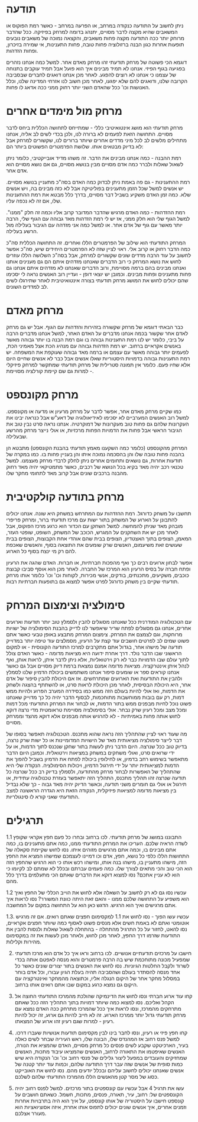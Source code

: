 תודעה
=====

ניתן לחשוב על התודעה כנקודה במרחב, או הפרעה במרחב  - כאשר רמת הפוקוס או המשאבים שהיא מקצה לדבר מסויים, יתנהג בדומה למרחק בפיזיקה. ככל שהדבר מרוחק יותר ככה התודעה מקצה פחות משאבים, והקצאה נמוכה של משאבים נובעים תופעות אחרות כגון הבנה ברזולוציה פחות טובה, פחות התענינות, אי שמירה בזיכרון, ופחות הזדהות. 

דוגמא הכי פשוטה של מרחק תודעתי זהו מרחק מאדם אחר. למשל כמה אנחנו נזהרים בפגיעה בגוף הפיזי. אנחנו לא תמיד מבינים איך הוא פועל אבל תמיד עוקבים בתנוחה של עצמנו כי אנחנו לא רוצים להפגע. לאחר מכן אנחנו דואגים לחברים שבסביבה הקרובה שלנו, ודואגים להם שלא יפגעו, לאחר מכן חשוב לנו אזרחי המדינה שלנו, וכלל האנושות וכו' ככל שהאדם השני יותר רחוק ממני ככה אדאג לו פחות. 

מרחק מול מימדים אחרים
======

מרחק תודעתי הוא מושג אינטואיטיבי כללי - שמתייחס לתחושה הכללית ביחס לדבר מסויים. התחושה הזאת לפעמים לא ברורה לנו, ולכן בכדי לשים לב אליה, אנחנו מתחילים מלשים לב לכל מיני מדדים אחרים שיותר ברורים לנו, שקשורים למרחק אבל לא בדיוק מבטאים אותו. שלושת הפרמטרים הפשוטים ביותר הם: 

רמת ההבנה - כמה אנחנו מבינים את הדבר. זה משהו מדיד אובייקטיבי, כלומר ניתן לשאול שאלות ולברר כמה אדם מסויים מבין בנושא מסויים, גם אם נושא מסויים הוא אדם אחר. 

רמת ההתענינות - גם פה באמת ניתן לבדוק כמה האדם בסה"כ מתעניין בנושא מסויים. יש אנשים למשל שכל הזמן מתענינים בפוליטיקה אבל לא כזה מבינים בה, ויש אנשים שלא. כמה זמן האדם משקיע בשביל דבר מסויים, בדרך כלל מבטא את רמת ההתענינות שלו, אם זה לא נכפה עליו. 

רמת ההזדהות - כמה האדם מרגיש שהדבר המדובר קרוב אליו וכמה זה חלק "ממנו". למשל הגוף שלי הוא חלק ממני, אז יש לי רמת הזדהות מאד גבוהה עם הגוף שלי, הרבה יותר מאשר עם גוף של אדם אחר. או למשל כמה אני מזדהה עם הגיבור בעלילה מול הרשע בעלילה. 

המרחק התודעתי הוא שילוב של הפרמטרים הללו ואחרים. זה התחושה הכללית סה"כ כמה הדבר רחוק או קרוב אלי. ראוי לציין שזה לא הפרמטרים היחידים שיש, סה"כ אפשר לחשוב על עוד הרבה מדדים שונים שקשורים למרחק, אבל בסה"כ השלושה הללו עוזרים לחוש את נושא המרחק כי רוב הדברים שאנחנו מזדהים איתם הם גם מענינים אותנו ואנחנו מבינים בהם ברמה מסויימת, ורוב הדברים שאנחנו לא מזדהים איתם אנחנו גם פחות מתענינים ופחות מבינים. וכמובן יש יוצאי דופן - ועדיין רוב האנשים נראה לי יסכימו שהם יכולים לחוש את המושג מרחק תודעתי בצורה אינטואיטיבית לאחר שתירגלו לשים לב למדדים השונים. 

מרחק מאדם
=======

כבר הבאתי דוגמא של מרחק שקשורה בזהירות והזדהות עם הגוף. אבל יש גם מרחק לאדם אחר שקשור בכמה אנחנו מדברים על האדם האחר, למשל אנחנו מדברים הרבה על ביבי, כלומר יש לנו רמת התענינות גבוהה בו וגם רמת הבנה בו יותר גבוהה מאשר באנשים אקראיים ברחוב. יש רמת הזדהות גבוהה עם מנהיג הכת אצל מאמיני הכת, לפעמים יותר גבוהה מאשר עם עצמם או ברמה מאד גבוהה שעוקפת את המשפחה. יש רמת התענינות גבוהה בדמויות היסטוריות שאלו אנשים אבל כבר לא אנשים שחיים היום אלא שחיו פעם. כלומר אין תמונה סטרילית של מרחק תודעתי שמתקשר למרחק פיזיקלי - למרות גם שם קיימת קורלציה מסויימת. 


מרחק מקונספט
======

כמו שקיים מרחק מאדם אחר, אפשר לדבר על מרחק מרעיון או מדעה או מקונספט. למשל רוב האנשים המערביים לא יסכימו לאידיאולוגיה של דאע"ש אבל כנראה יבינו את העקרונות שלהם גם פחות טוב מעקרונות של דמוקרטיה. אנחנו נראה סרט נבין טוב את הגיבור הראשי אבל פחות את הדמויות הפחות מרכזיות, או אולי נייצר מרחק מהרשע שבעלילה. 

המרחק מהקונספט (כלומר כמה השקענו מאמץ תודעתי בהבנת הקונספט) מתבטא הן בהבנה פחות טובה שלו והן בהסכמה נמוכה איתו והן בעניין פחות בו. כמו במקרה של תודעות אחרות, גם נושאים ותחומים אחרים ניתן לחלק לרבדי מרחק מעצמנו. למשל טכנאי רכב יהיה מאד בקיא בכל הנושא של רכבים, כאשר מתמטיקאי יהיה מאד רחוק מהבנה ברכבים שונים אבל קרוב מאד לתחומי מחקר שלו. 

מרחק בתודעה קולקטיבית
=====

תחשבו על משחק כדורגל. רמת ההזדהות עם המתרחש במשחק היא שונה. אנחנו יכולים להתבונן על הארוע של המשחק בתור ישות עם מרכז תודעתי ברור, ומרחק פריפרי מובהק מאד שניתן להמחשה. למשל השחקן עם הכדור הוא כרגע מרכז הפוקוס, אבל לאחר מכן יש את השחקנים על המגרש, הכוכב של המשחק, השופט, שופטי העזר, המאמן, הצופים בתוך האצטדיון, הצופים בבית שהם אוהדי אחת הקבוצות, הצופים בבית שעושים זאת משיעמום, האנשים שרק שומעים את התוצאה בסוף, והאנשים שאכפת להם רק מי ינצח בסוף כל הארוע. 

אפשר לבחון ארועים רבים כך ואף מהפכות חברתיות, או חברות. האדם שהגה את הרעיון ופתח חברה על בסיס הרעיון הוא המרכז של החברה. לאחר מכן הוא אוסף סביבו קבוצת כוכבים, משקיעים, מתכנתים, בודקים, אנשי מכירות, לקוחות וכו' וכו' כלומר אותו מרחק תודעתי שקיים בין משחק כדורגל לפרט אפשר למצוא גם בתופעות חברתיות רבות. 

סימולציה וצימצום המרחק
======

עם הטכנולוגיה המודרנית ככל שאנחנו מסוגלים להבין ולסמלץ טוב יותר תודעות וארועים אחרים, אנחנו גם מסוגלים לפתח שריר שיאפשר לנו לדייק בהבנת הסימולציה של ישויות מרוחקות, וגם לצמצם את המרחק. צימצום המרחק מתבצע באופן טבעי כאשר אתם פשוט שמים לב לפרטים חושבים עוד קצת על הרעיון, מסמלצים עוד טיפה יותר במדוייק תודעה של מישהו אחר, בגדול אתם מתקרבים למרכז התודעה הקונוסית - או למקום הראשוני שבו הדבר נולד. דרך אחרת ידועה היא מציאות מדומה - כאשר האדם צולל לתוך עולם שבו הדמויות כבר לא רק וירטואליות, אלא ניתן לדבר איתן, לראות אותן, ואף לנהל איתן אינטרקציה. מציאות מדומה אמנם נמצאת ברמת דיוק מסויים אבל גם כאשר אנחנו קוראים ספר או שומעים סיפור אנחנו משתמשים ביכולת הדמיון שלנו לסמלץ ולהבין את התודעות ואת הארועים שמתרחשים. אז אם היכולת להבין סיפור של אדם אחר, היא היכולת הבסיסית, לאחר מכן היכולת לראות סרט, או להשתתף בהצגה ולשחק את הדמות, ואז אולי להיות בעולם הזה ממש כמו בסידרה המערב הפרוע ולהיות ממש דמות, רק עם בובות ממוחשבות מתוחכמות, לבסוף הדבר יהיה כל כך מדוייק שאנחנו פשוט נוכל לחיות מבפנים ממש בתור הדמות, או לבחור את המרחק התודעתי מכל דמות ומכל מצב ומכל רעיון שרק נבחר. אולי בסימולציה מסויימת טראומטית מדי נרצה דוקא לחוש אותה פחות באמיתיות - לא להרגיש אותה מבפנים אלא דוקא מהצד וממרחק מסויים. 

מה שעוד ראוי לציין שהתהליך הזה נראה שהוא מתכנס. הטכנולוגיה תאפשר בסופו של דבר לייצר סימולציה מציאותית מאד של הישויות המדומיינות או כל ישות שרק נרצה, בדיוק טוב ככל שנרצה. היום הדבר ניתן לעשות בתור שחקן שנכנס לתוך הדמות, או על ידי שרואים סרט, ואולי משחקים במשחק במציאות וירטואלית. וכמובן היום הדבר מתאפשר בשימוש רחב בדמיון, או לחילופין ביכולת לפתח את הדמיון בשביל להפוך את הדמות למציאותית יותר על ידי תירגול הדמיון, ויכולות הסימולציה. הנקודה שלי היא שהתהליך של האפשרות לבחור מרחק מהתודעה, ולסמלץ בדיוק רב ככל שנרצה כל תודעה שנרצה זהו תהליך מתכנס, התהליך הזה יתאפשר בעזרת טכנולוגיה עתידית, או תירגול או אולי גם חומרים משני תודעה, וכאשר הדיוק יהיה מאד גבוה - כך שלא נבדיל בין מציאות מדומה למציאות פיזיקלית, הנקודה הזאת היא הגדרה הראשונה למצב התודעתי שאני קורא לו סינגולריות.

תרגילים
===== 

1.1 התבוננו במושג של מרחק תודעתי. לכו ברחוב ובחרו כל פעם חפץ אקראי שקופץ לשדה הראיה שלכם. העריכו את המרחק התודעתי ממנו, כמה אתם   מתענינים בו, כמה אתם מבינים בו, וכמה אתם מרגישים מזוהים איתו. נסו לחוש שקיימת סקאלה של התחושות הללו כלפי כל נושא, חפץ, אדם וכו דמיינו לעצמכם שמישהו המציא את החפץ הזה, מישהו מתעניין בו, מישהו בנה אותו, ומישהו רכש אותו כי הוא הרגיש שהחפץ הזה הוא הכי טוב והכי מתאים לצורך שלו. כמה פעמים עברתם ובכלל לא שמתם לב לקיומו כי הוא לא עניין אתכם? נסו למצוא דוקא את הדברים שאתם הכי מתעלמים בדרך כלל מהם. 

1.2 עכשיו נסו גם לא רק לחשוב על השאלה אלא לחוש את הוייב הכללי של החפץ ואיך הוא משפיע על התחושה שלכם ממנו - והאם זאת היתה כוונת המשורר? נסו לראות איך אתם מרגישים ואיך הוא הרגיש. הדגש כאן הוא על התחושה במקום על המחשבה. 

1.3. עכשיו עשו הפוך - נסו לחוש את 1.1 למקסימום חפצים שאתם רואים. אם זה מרגיש אוטומטי ואתם לא באמת חשים אלא מנסים פשוט לאסוף כמה שיותר חפצים אקראיים, נסו להאט, לחזור על כל התרגיל מהתחלה - בהתחלה לשאול שאלות ולנסות להבין את התודעות שזרמו דרך החפץ, לאחר מכן לחוש, ולאחר מכן לעשות את זה במקסימום מהירות וקלילות. 

2. חישבו על מרכזים תודעתיים אנושיים. לכו ברחוב וראו איך כל אדם הוא מרכז תודעתי שמפעיל מכונה מתוחכמת שיש בה הרבה פרמטרים והוא מנסה לאפטם אותה בכדי לשרוד ולקבל החלטות הגיוניות. נסו לחוש את האנשים בתור יצורים שונים כאשר כל אחד מנסה להסתדר בעולם ושהסביבה תהיה בעלת הגיון עבורו, וכל אדם בוחר במסלול מחקר אחר של היקום הנגלה אליו, וכתוצאה מהמחקר ואינטרקציה עם היקום גם נמצא כרגע במקום שבו אתם רואים אותו ברחוב. 

3. קחו עוד ארוע חברתי ונסו לחוש את הדינמיקה שהולכת מהמרכז התודעתי החוצה אל הקהל ואליכם. נסו למצוא כמה שיותר דמויות בתוך התהליך הזה ככל שאתם מתרחקים מהמרכז, ונסו לראות איך ככל שהמרכז מתרחק ככה האדם נמצא עם מרחק תודעתי גדול יותר ממרכז הארוע. זה לא חייב להיות גם ארוע, זה יכול להיות רעיון - למרות שגם רעיון זהו ארוע של המצאתו. 

4. קחו חפץ פיזי או רעיון, ונסו לחבר בינו לבין מקסימום תודעות אנושיות שעברו דרכו. למשל פנס רחוב אז המהנדס שלו, הבונה שלו, ראש העיריה שבחר לשים כאלה בעיר, הארכיטקט שקבע לשים פנסים כל מרחק מסויים, האדם שהמציא את הנורה, האנשים שאיפטמו את התאורה לרחוב, האנשים שהמציאו עיבוד מתכות, האנשים שמחזיקים והעובדים במפעל ליצור גלילים של פנסי רחוב וכו' וכו' הנקודה היא שיש כמות סופית של אנשים שזה עבר דרך התודעה שלהם, וכמות עוד יותר קטנה של אנשים שאנחנו יכולים לחשוב עליהם ובכלל יודעים מהם. נסו לחוש את האובייקט כסוג של מסר קטן מהאנשים הללו מהמרכז התודעתי שלהם לשלכם. 

5. עשו את תרגיל 4 אבל עכשיו עם קונספטים בתור מרכזים. למשל לפנס רחוב יהיה הקונספטים של: רחוב, עיר, תאורה, פנסים, מתכות, חשמל. כשאתם חושבים על קונספט חישבו על היסטוריה של אותו קונספט, על איך הוא היה בתרבויות אחרות וזמנים אחרים, איך אנשים שונים יכולים לתפוס אותו אחרת, איזה אסוציואציות הוא מעורר אצלכם.
